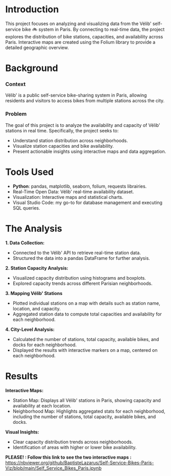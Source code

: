 # Introduction
This project focuses on analyzing and visualizing data from the Vélib' self-service bike 🚲 system in Paris. By connecting to real-time data, the project explores the distribution of bike stations, capacities, and availability across Paris. Interactive maps are created using the Folium library to provide a detailed geographic overview.
 # Background
 ### Context
 Vélib' is a public self-service bike-sharing system in Paris, allowing residents and visitors to access bikes from multiple stations across the city.

 ### Problem
 The goal of this project is to analyze the availability and capacity of Vélib' stations in real time. Specifically, the project seeks to:
- Understand station distribution across neighborhoods.
- Visualize station capacities and bike availability.
- Present actionable insights using interactive maps and data aggregation.

 # Tools Used
- **Python**: pandas, matplotlib, seaborn, folium, requests librairies.
- Real-Time Open Data: Vélib' real-time availability dataset.
- Visualization: Interactive maps and statistical charts.
- Visual Studio Code: my go-to for database management and executing SQL queries.

 # The Analysis

 **1. Data Collection:**
- Connected to the Vélib' API to retrieve real-time station data.
- Structured the data into a pandas DataFrame for further analysis.

**2. Station Capacity Analysis:**
- Visualized capacity distribution using histograms and boxplots.
- Explored capacity trends across different Parisian neighborhoods.

**3. Mapping Vélib' Stations**
- Plotted individual stations on a map with details such as station name, location, and capacity.
- Aggregated station data to compute total capacities and availability for each neighborhood.

**4. City-Level Analysis:**
- Calculated the number of stations, total capacity, available bikes, and docks for each neighborhood.
- Displayed the results with interactive markers on a map, centered on each neighborhood.

 # Results

 **Interactive Maps:**
- Station Map: Displays all Vélib' stations in Paris, showing capacity and availability at each location.
- Neighborhood Map: Highlights aggregated stats for each neighborhood, including the number of stations, total capacity, available bikes, and docks.

**Visual Insights:**
- Clear capacity distribution trends across neighborhoods.
- Identification of areas with higher or lower bike availability.

**PLEASE! : Follow this link to see the two interactive maps :**
 https://nbviewer.org/github/BaptisteLazarus/Self-Service-Bikes-Paris-Viz/blob/main/Self_Service_Bikes_Paris.ipynb